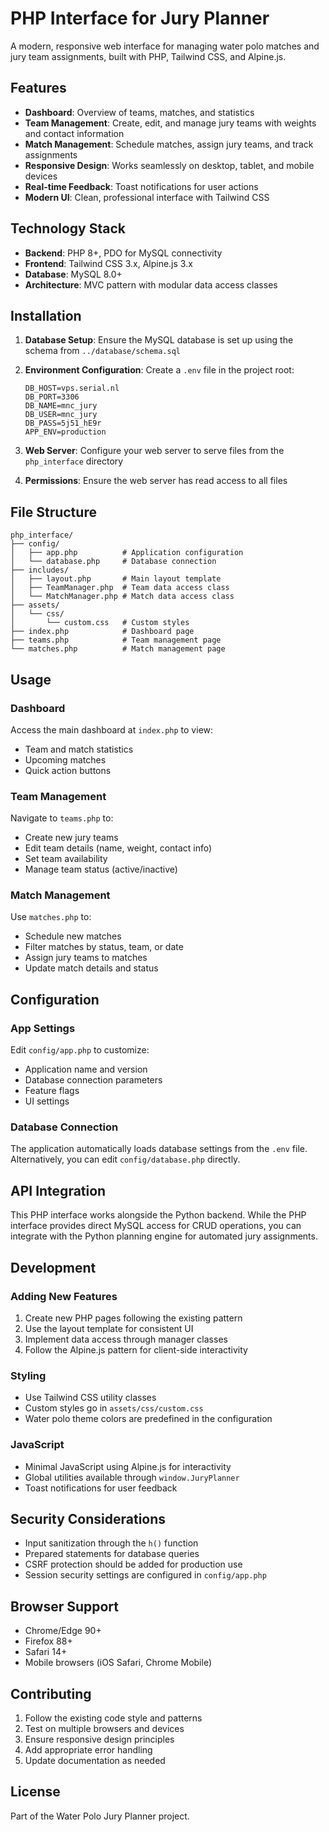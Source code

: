 # PHP Interface for Jury Planner

A modern, responsive web interface for managing water polo matches and jury team assignments, built with PHP, Tailwind CSS, and Alpine.js.

## Features

- **Dashboard**: Overview of teams, matches, and statistics
- **Team Management**: Create, edit, and manage jury teams with weights and contact information
- **Match Management**: Schedule matches, assign jury teams, and track assignments
- **Responsive Design**: Works seamlessly on desktop, tablet, and mobile devices
- **Real-time Feedback**: Toast notifications for user actions
- **Modern UI**: Clean, professional interface with Tailwind CSS

## Technology Stack

- **Backend**: PHP 8+, PDO for MySQL connectivity
- **Frontend**: Tailwind CSS 3.x, Alpine.js 3.x
- **Database**: MySQL 8.0+
- **Architecture**: MVC pattern with modular data access classes

## Installation

1. **Database Setup**: Ensure the MySQL database is set up using the schema from `../database/schema.sql`

2. **Environment Configuration**: Create a `.env` file in the project root:
   ```
   DB_HOST=vps.serial.nl
   DB_PORT=3306
   DB_NAME=mnc_jury
   DB_USER=mnc_jury
   DB_PASS=5j51_hE9r
   APP_ENV=production
   ```

3. **Web Server**: Configure your web server to serve files from the `php_interface` directory

4. **Permissions**: Ensure the web server has read access to all files

## File Structure

```
php_interface/
├── config/
│   ├── app.php          # Application configuration
│   └── database.php     # Database connection
├── includes/
│   ├── layout.php       # Main layout template
│   ├── TeamManager.php  # Team data access class
│   └── MatchManager.php # Match data access class
├── assets/
│   └── css/
│       └── custom.css   # Custom styles
├── index.php            # Dashboard page
├── teams.php            # Team management page
└── matches.php          # Match management page
```

## Usage

### Dashboard
Access the main dashboard at `index.php` to view:
- Team and match statistics
- Upcoming matches
- Quick action buttons

### Team Management
Navigate to `teams.php` to:
- Create new jury teams
- Edit team details (name, weight, contact info)
- Set team availability
- Manage team status (active/inactive)

### Match Management
Use `matches.php` to:
- Schedule new matches
- Filter matches by status, team, or date
- Assign jury teams to matches
- Update match details and status

## Configuration

### App Settings
Edit `config/app.php` to customize:
- Application name and version
- Database connection parameters
- Feature flags
- UI settings

### Database Connection
The application automatically loads database settings from the `.env` file. Alternatively, you can edit `config/database.php` directly.

## API Integration

This PHP interface works alongside the Python backend. While the PHP interface provides direct MySQL access for CRUD operations, you can integrate with the Python planning engine for automated jury assignments.

## Development

### Adding New Features
1. Create new PHP pages following the existing pattern
2. Use the layout template for consistent UI
3. Implement data access through manager classes
4. Follow the Alpine.js pattern for client-side interactivity

### Styling
- Use Tailwind CSS utility classes
- Custom styles go in `assets/css/custom.css`
- Water polo theme colors are predefined in the configuration

### JavaScript
- Minimal JavaScript using Alpine.js for interactivity
- Global utilities available through `window.JuryPlanner`
- Toast notifications for user feedback

## Security Considerations

- Input sanitization through the `h()` function
- Prepared statements for database queries
- CSRF protection should be added for production use
- Session security settings are configured in `config/app.php`

## Browser Support

- Chrome/Edge 90+
- Firefox 88+
- Safari 14+
- Mobile browsers (iOS Safari, Chrome Mobile)

## Contributing

1. Follow the existing code style and patterns
2. Test on multiple browsers and devices
3. Ensure responsive design principles
4. Add appropriate error handling
5. Update documentation as needed

## License

Part of the Water Polo Jury Planner project.
